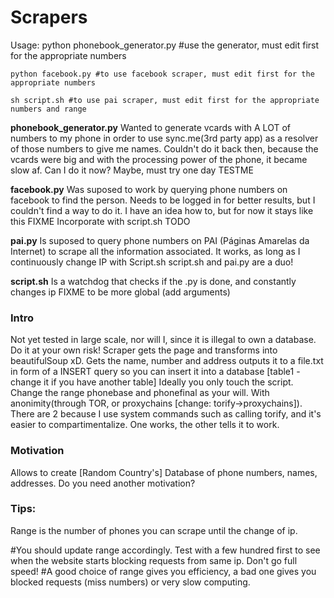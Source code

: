 # Scrapers

Usage:
	python phonebook_generator.py #use the generator, must edit first for the appropriate numbers

	python facebook.py #to use facebook scraper, must edit first for the appropriate numbers 
	
	sh script.sh #to use pai scraper, must edit first for the appropriate numbers and range


**phonebook_generator.py**
Wanted to generate vcards with A LOT of numbers to my phone in order to use sync.me(3rd party app) as a resolver of those numbers to give me names.
Couldn't do it back then, because the vcards were big and with the processing power of the phone, it became slow af.
Can I do it now? Maybe, must try one day TESTME

**facebook.py**
Was suposed to work by querying phone numbers on facebook to find the person.
Needs to be logged in for better results, but I couldn't find a way to do it. 
I have an idea how to, but for now it stays like this FIXME
Incorporate with script.sh  TODO

**pai.py**
Is suposed to query  phone numbers on PAI (Páginas Amarelas da Internet) to scrape all the information associated.
It works, as long as I continuously change IP with Script.sh
script.sh and pai.py are a duo!

**script.sh**
Is a watchdog that checks if the .py is done, and constantly changes ip
FIXME to be more global (add arguments)

### Intro
  Not yet tested in large scale, nor will I, since it is illegal to own a database. Do it at your own risk!
  Scraper gets the page and transforms into beautifulSoup xD. 
  Gets the name, number and address outputs it to a file.txt in form of a INSERT query so you can insert it into a database [table1 - change it if you have another table]
  Ideally you only touch the script. Change the range phonebase and phonefinal as your will.
  With anonimity(through TOR, or proxychains [change: torify->proxychains]).
  There are 2 because I use system commands such as calling torify, and it's easier to compartimentalize. One works, the other tells it to work. 
  
### Motivation
  Allows to create \[Random Country's\] Database of phone numbers, names, addresses.
  Do you need another motivation?

### Tips:
  Range is the number of phones you can scrape until the change of ip.
  
  #You should update range accordingly. Test with a few hundred first to see when the website starts blocking requests from same ip. Don't go full speed!
  #A good choice of range gives you efficiency, a bad one gives you blocked requests (miss numbers) or very slow computing.
 
  
